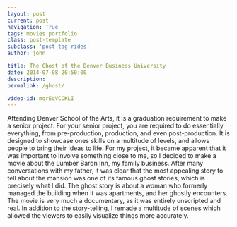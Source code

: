 ```yaml
---
layout: post
current: post
navigation: True
tags: movies portfolio
class: post-template
subclass: 'post tag-rides'
author: john

title: The Ghost of the Denver Business University
date: 2014-07-08 20:50:00
description: 
permalink: /ghost/

video-id: mqrEqVCCKLI
---
```


Attending Denver School of the Arts, it is a graduation requirement to make a senior project. For your senior project, you are required to do essentially everything, from pre-production, production, and even post-production. It is designed to showcase ones skills on a multitude of levels, and allows people to bring their ideas to life. For my project, it became apparent that it was important to involve something close to me, so I decided to make a movie about the Lumber Baron Inn, my family business. After many conversations with my father, it was clear that the most appealing story to tell about the mansion was one of its famous ghost stories, which is precisely what I did. The ghost story is about a woman who formerly managed the building when it was apartments, and her ghostly encounters. The movie is very much a documentary, as it was entirely unscripted and real. In addition to the story-telling, I remade a multitude of scenes which allowed the viewers to easily visualize things more accurately.